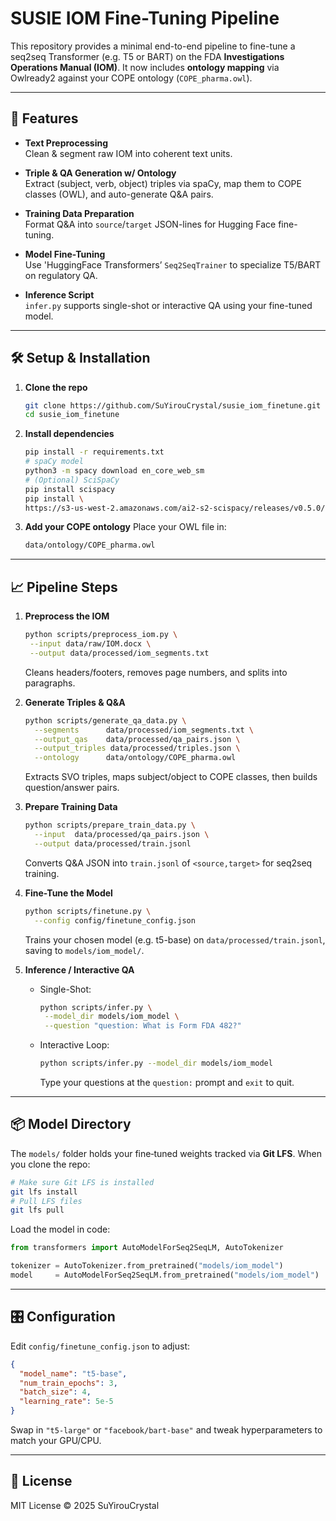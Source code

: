 # SUSIE IOM Fine-Tuning Pipeline

This repository provides a minimal end-to-end pipeline to fine-tune a seq2seq Transformer (e.g. T5 or BART) on the FDA **Investigations Operations Manual (IOM)**. It now includes **ontology mapping** via Owlready2 against your COPE ontology (`COPE_pharma.owl`).

---

## 🚀 Features

- **Text Preprocessing**  
  Clean & segment raw IOM into coherent text units.

- **Triple & QA Generation w/ Ontology**  
  Extract (subject, verb, object) triples via spaCy, map them to COPE classes (OWL), and auto-generate Q&A pairs.

- **Training Data Preparation**  
  Format Q&A into `source`/`target` JSON-lines for Hugging Face fine-tuning.

- **Model Fine-Tuning**  
  Use 'HuggingFace Transformers’ `Seq2SeqTrainer` to specialize T5/BART on regulatory QA.

- **Inference Script**  
  `infer.py` supports single-shot or interactive QA using your fine-tuned model.

---

## 🛠️ Setup & Installation

1. **Clone the repo**  
   ```bash
   git clone https://github.com/SuYirouCrystal/susie_iom_finetune.git
   cd susie_iom_finetune
   ```

2. **Install dependencies**
   ```bash
   pip install -r requirements.txt
   # spaCy model
   python3 -m spacy download en_core_web_sm
   # (Optional) SciSpaCy  
   pip install scispacy  
   pip install \
   https://s3-us-west-2.amazonaws.com/ai2-s2-scispacy/releases/v0.5.0/en_core_sci_sm-0.5.0.tar.gz
   ```

3. **Add your COPE ontology**
   Place your OWL file in:
   ```bash
   data/ontology/COPE_pharma.owl
   ```

---

## 📈 Pipeline Steps

1. **Preprocess the IOM**  
   ```bash
   python scripts/preprocess_iom.py \
    --input data/raw/IOM.docx \
    --output data/processed/iom_segments.txt
   ```
   Cleans headers/footers, removes page numbers, and splits into paragraphs.

2. **Generate Triples & Q&A**
   ```bash
   python scripts/generate_qa_data.py \
     --segments      data/processed/iom_segments.txt \
     --output_qas    data/processed/qa_pairs.json \
     --output_triples data/processed/triples.json \
     --ontology      data/ontology/COPE_pharma.owl
   ```
   Extracts SVO triples, maps subject/object to COPE classes, then builds question/answer pairs.

3. **Prepare Training Data**
   ```bash
   python scripts/prepare_train_data.py \
     --input  data/processed/qa_pairs.json \
     --output data/processed/train.jsonl
   ```
   Converts Q&A JSON into `train.jsonl` of `<source,target>` for seq2seq training.

4. **Fine-Tune the Model**
   ```bash
   python scripts/finetune.py \
     --config config/finetune_config.json
   ```
   Trains your chosen model (e.g. t5-base) on `data/processed/train.jsonl`, saving to `models/iom_model/`.

5. **Inference / Interactive QA**
   * Single-Shot:
     ```bash
     python scripts/infer.py \
      --model_dir models/iom_model \
      --question "question: What is Form FDA 482?"
     ```
   * Interactive Loop:
     ```bash
     python scripts/infer.py --model_dir models/iom_model
     ```
     Type your questions at the `question:` prompt and `exit` to quit.

---

## 📦 Model Directory

The `models/` folder holds your fine‑tuned weights tracked via **Git LFS**. When you clone the repo:
```bash
# Make sure Git LFS is installed
git lfs install
# Pull LFS files
git lfs pull
```
Load the model in code:

```python
from transformers import AutoModelForSeq2SeqLM, AutoTokenizer

tokenizer = AutoTokenizer.from_pretrained("models/iom_model")
model     = AutoModelForSeq2SeqLM.from_pretrained("models/iom_model")
```

---

## 🎛️ Configuration
Edit `config/finetune_config.json` to adjust:
```json
{
  "model_name": "t5-base",
  "num_train_epochs": 3,
  "batch_size": 4,
  "learning_rate": 5e-5
}
```
Swap in `"t5-large"` or `"facebook/bart-base"` and tweak hyperparameters to match your GPU/CPU.

---

## 📜 License
MIT License © 2025 SuYirouCrystal
